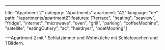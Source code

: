 ---

title: "Apartment 2"
category: "Apartments"
apartment: "A2"
language: "de"
path: "/apartments/apartment2"
features: ["terrace",
"heating",
"seaview",
"fridge",
"internet",
"microwave",
"oven",
"grill",
"parking",
"coffeeMachine",
"satellite",
"eatingCutlery",
"ac",
"hairdryer",
"boatMooring"]

---Apartment 2 mit 1 Schlafzimmer und Wohnküche mit Schlafcouchen und 1 Bädern.
